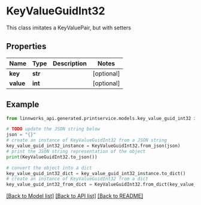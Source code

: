 # KeyValueGuidInt32

This class imitates a KeyValuePair, but with setters

## Properties

Name | Type | Description | Notes
------------ | ------------- | ------------- | -------------
**key** | **str** |  | [optional] 
**value** | **int** |  | [optional] 

## Example

```python
from linnworks_api.generated.printservice.models.key_value_guid_int32 import KeyValueGuidInt32

# TODO update the JSON string below
json = "{}"
# create an instance of KeyValueGuidInt32 from a JSON string
key_value_guid_int32_instance = KeyValueGuidInt32.from_json(json)
# print the JSON string representation of the object
print(KeyValueGuidInt32.to_json())

# convert the object into a dict
key_value_guid_int32_dict = key_value_guid_int32_instance.to_dict()
# create an instance of KeyValueGuidInt32 from a dict
key_value_guid_int32_from_dict = KeyValueGuidInt32.from_dict(key_value_guid_int32_dict)
```
[[Back to Model list]](../README.md#documentation-for-models) [[Back to API list]](../README.md#documentation-for-api-endpoints) [[Back to README]](../README.md)



